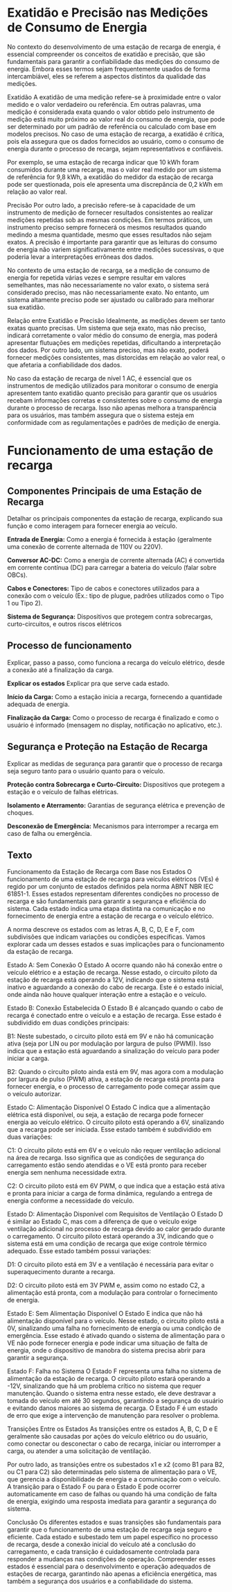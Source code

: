 # Exatidão e Precisão nas Medições de Consumo de Energia
No contexto do desenvolvimento de uma estação de recarga de energia, é essencial compreender os conceitos de exatidão e precisão, que são fundamentais para garantir a confiabilidade das medições do consumo de energia. Embora esses termos sejam frequentemente usados de forma intercambiável, eles se referem a aspectos distintos da qualidade das medições.

Exatidão
A exatidão de uma medição refere-se à proximidade entre o valor medido e o valor verdadeiro ou referência. Em outras palavras, uma medição é considerada exata quando o valor obtido pelo instrumento de medição está muito próximo ao valor real do consumo de energia, que pode ser determinado por um padrão de referência ou calculado com base em modelos precisos. No caso de uma estação de recarga, a exatidão é crítica, pois ela assegura que os dados fornecidos ao usuário, como o consumo de energia durante o processo de recarga, sejam representativos e confiáveis.

Por exemplo, se uma estação de recarga indicar que 10 kWh foram consumidos durante uma recarga, mas o valor real medido por um sistema de referência for 9,8 kWh, a exatidão do medidor da estação de recarga pode ser questionada, pois ele apresenta uma discrepância de 0,2 kWh em relação ao valor real.

Precisão
Por outro lado, a precisão refere-se à capacidade de um instrumento de medição de fornecer resultados consistentes ao realizar medições repetidas sob as mesmas condições. Em termos práticos, um instrumento preciso sempre fornecerá os mesmos resultados quando medindo a mesma quantidade, mesmo que esses resultados não sejam exatos. A precisão é importante para garantir que as leituras do consumo de energia não variem significativamente entre medições sucessivas, o que poderia levar a interpretações errôneas dos dados.

No contexto de uma estação de recarga, se a medição de consumo de energia for repetida várias vezes e sempre resultar em valores semelhantes, mas não necessariamente no valor exato, o sistema será considerado preciso, mas não necessariamente exato. No entanto, um sistema altamente preciso pode ser ajustado ou calibrado para melhorar sua exatidão.

Relação entre Exatidão e Precisão
Idealmente, as medições devem ser tanto exatas quanto precisas. Um sistema que seja exato, mas não preciso, indicará corretamente o valor médio do consumo de energia, mas poderá apresentar flutuações em medições repetidas, dificultando a interpretação dos dados. Por outro lado, um sistema preciso, mas não exato, poderá fornecer medições consistentes, mas distorcidas em relação ao valor real, o que afetaria a confiabilidade dos dados.

No caso da estação de recarga de nível 1 AC, é essencial que os instrumentos de medição utilizados para monitorar o consumo de energia apresentem tanto exatidão quanto precisão para garantir que os usuários recebam informações corretas e consistentes sobre o consumo de energia durante o processo de recarga. Isso não apenas melhora a transparência para os usuários, mas também assegura que o sistema esteja em conformidade com as regulamentações e padrões de medição de energia.

# Funcionamento de uma estação de recarga

## Componentes Principais de uma Estação de Recarga

Detalhar os principais componentes da estação de recarga, explicando sua função e como interagem para fornecer energia ao veículo.

**Entrada de Energia:** Como a energia é fornecida à estação (geralmente uma conexão de corrente alternada de 110V ou 220V).

**Conversor AC-DC:** Como a energia de corrente alternada (AC) é convertida em corrente contínua (DC) para carregar a bateria do veículo (falar sobre OBCs).

**Cabos e Conectores:** Tipo de cabos e conectores utilizados para a conexão com o veículo (Ex.: tipo de plugue, padrões utilizados como o Tipo 1 ou Tipo 2).

**Sistema de Segurança:** Dispositivos que protegem contra sobrecargas, curto-circuitos, e outros riscos elétricos

## Processo de funcionamento

Explicar, passo a passo, como funciona a recarga do veículo elétrico, desde a conexão até a finalização da carga.

**Explicar os estados** Explicar pra que serve cada estado.

**Início da Carga:** Como a estação inicia a recarga, fornecendo a quantidade adequada de energia.

**Finalização da Carga:** Como o processo de recarga é finalizado e como o usuário é informado (mensagem no display, notificação no aplicativo, etc.).

## Segurança e Proteção na Estação de Recarga

Explicar as medidas de segurança para garantir que o processo de recarga seja seguro tanto para o usuário quanto para o veículo.

**Proteção contra Sobrecarga e Curto-Circuito:** Dispositivos que protegem a estação e o veículo de falhas elétricas.

**Isolamento e Aterramento:** Garantias de segurança elétrica e prevenção de choques.

**Desconexão de Emergência:** Mecanismos para interromper a recarga em caso de falha ou emergência.


## Texto

Funcionamento da Estação de Recarga com Base nos Estados
O funcionamento de uma estação de recarga para veículos elétricos (VEs) é regido por um conjunto de estados definidos pela norma ABNT NBR IEC 61851-1. Esses estados representam diferentes condições no processo de recarga e são fundamentais para garantir a segurança e eficiência do sistema. Cada estado indica uma etapa distinta na comunicação e no fornecimento de energia entre a estação de recarga e o veículo elétrico.

A norma descreve os estados com as letras A, B, C, D, E e F, com subdivisões que indicam variações ou condições específicas. Vamos explorar cada um desses estados e suas implicações para o funcionamento da estação de recarga.

Estado A: Sem Conexão
O Estado A ocorre quando não há conexão entre o veículo elétrico e a estação de recarga. Nesse estado, o circuito piloto da estação de recarga está operando a 12V, indicando que o sistema está inativo e aguardando a conexão do cabo de recarga. Este é o estado inicial, onde ainda não houve qualquer interação entre a estação e o veículo.

Estado B: Conexão Estabelecida
O Estado B é alcançado quando o cabo de recarga é conectado entre o veículo e a estação de recarga. Esse estado é subdividido em duas condições principais:

B1: Neste subestado, o circuito piloto está em 9V e não há comunicação ativa (seja por LIN ou por modulação por largura de pulso (PWM)). Isso indica que a estação está aguardando a sinalização do veículo para poder iniciar a carga.

B2: Quando o circuito piloto ainda está em 9V, mas agora com a modulação por largura de pulso (PWM) ativa, a estação de recarga está pronta para fornecer energia, e o processo de carregamento pode começar assim que o veículo autorizar.

Estado C: Alimentação Disponível
O Estado C indica que a alimentação elétrica está disponível, ou seja, a estação de recarga pode fornecer energia ao veículo elétrico. O circuito piloto está operando a 6V, sinalizando que a recarga pode ser iniciada. Esse estado também é subdividido em duas variações:

C1: O circuito piloto está em 6V e o veículo não requer ventilação adicional na área de recarga. Isso significa que as condições de segurança do carregamento estão sendo atendidas e o VE está pronto para receber energia sem nenhuma necessidade extra.

C2: O circuito piloto está em 6V PWM, o que indica que a estação está ativa e pronta para iniciar a carga de forma dinâmica, regulando a entrega de energia conforme a necessidade do veículo.

Estado D: Alimentação Disponível com Requisitos de Ventilação
O Estado D é similar ao Estado C, mas com a diferença de que o veículo exige ventilação adicional no processo de recarga devido ao calor gerado durante o carregamento. O circuito piloto estará operando a 3V, indicando que o sistema está em uma condição de recarga que exige controle térmico adequado. Esse estado também possui variações:

D1: O circuito piloto está em 3V e a ventilação é necessária para evitar o superaquecimento durante a recarga.

D2: O circuito piloto está em 3V PWM e, assim como no estado C2, a alimentação está pronta, com a modulação para controlar o fornecimento de energia.

Estado E: Sem Alimentação Disponível
O Estado E indica que não há alimentação disponível para o veículo. Nesse estado, o circuito piloto está a 0V, sinalizando uma falha no fornecimento de energia ou uma condição de emergência. Esse estado é ativado quando o sistema de alimentação para o VE não pode fornecer energia e pode indicar uma situação de falta de energia, onde o dispositivo de manobra do sistema precisa abrir para garantir a segurança.

Estado F: Falha no Sistema
O Estado F representa uma falha no sistema de alimentação da estação de recarga. O circuito piloto estará operando a -12V, sinalizando que há um problema crítico no sistema que requer manutenção. Quando o sistema entra nesse estado, ele deve destravar a tomada do veículo em até 30 segundos, garantindo a segurança do usuário e evitando danos maiores ao sistema de recarga. O Estado F é um estado de erro que exige a intervenção de manutenção para resolver o problema.

Transições Entre os Estados
As transições entre os estados A, B, C, D e E geralmente são causadas por ações do veículo elétrico ou do usuário, como conectar ou desconectar o cabo de recarga, iniciar ou interromper a carga, ou atender a uma solicitação de ventilação.

Por outro lado, as transições entre os subestados x1 e x2 (como B1 para B2, ou C1 para C2) são determinadas pelo sistema de alimentação para o VE, que gerencia a disponibilidade de energia e a comunicação com o veículo. A transição para o Estado F ou para o Estado E pode ocorrer automaticamente em caso de falhas ou quando há uma condição de falta de energia, exigindo uma resposta imediata para garantir a segurança do sistema.

Conclusão
Os diferentes estados e suas transições são fundamentais para garantir que o funcionamento de uma estação de recarga seja seguro e eficiente. Cada estado e subestado tem um papel específico no processo de recarga, desde a conexão inicial do veículo até a conclusão do carregamento, e cada transição é cuidadosamente controlada para responder a mudanças nas condições de operação. Compreender esses estados é essencial para o desenvolvimento e operação adequados de estações de recarga, garantindo não apenas a eficiência energética, mas também a segurança dos usuários e a confiabilidade do sistema.
